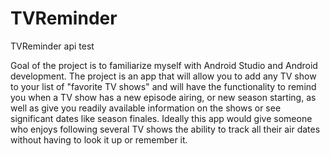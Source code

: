 # TVReminder
TVReminder api test

Goal of the project is to familiarize myself with Android Studio and Android development. The project is an app that will allow you to add any TV show to your list of "favorite TV shows" and will have the functionality to remind you when a TV show has a new episode airing, or new season starting, as well as give you readily available information on the shows or see significant dates like season finales. Ideally this app would give someone who enjoys following several TV shows the ability to track all their air dates without having to look it up or remember it.
